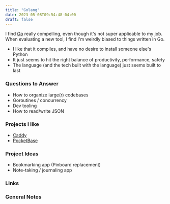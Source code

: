```yaml
---
title: "Golang"
date: 2023-05-08T09:54:48-04:00
draft: false
---
```


I find [Go][1] really compelling, even though it's not super applicable to my job. When evaluating a new tool, I find I'm weirdly biased to things written in Go.

* I like that it compiles, and have no desire to install someone else's Python
* It just seems to hit the right balance of productivity, performance, safety
* The language (and the tech built with the language) just seems built to last

[1]: https://go.dev/

### Questions to Answer

* How to organize large(r) codebases
* Goroutines / concurrency
* Dev tooling
* How to read/write JSON

### Projects I like

* [Caddy][2]
* [PocketBase][3]

[2]: https://caddyserver.com/
[3]: https://pocketbase.io/

### Project Ideas

* Bookmarking app (Pinboard replacement)
* Note-taking / journaling app

### Links

### General Notes
